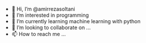 - 👋 Hi, I’m @amirrezasoltani
- 👀 I’m interested in programming
- 🌱 I’m currently learning machine learning with python
- 💞️ I’m looking to collaborate on ...
- 📫 How to reach me ...

<!---
amirrezasoltan/amirrezasoltan is a ✨ special ✨ repository because its `README.md` (this file) appears on your GitHub profile.
You can click the Preview link to take a look at your changes.
--->
